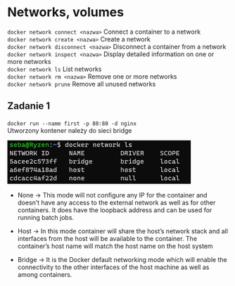 #  Networks, volumes

`docker network connect <nazwa>` Connect a container to a network </br>
`docker network create <nazwa>` Create a network </br>
`docker network disconnect <nazwa>` Disconnect a container from a network </br>
`docker network inspect <nazwa>` Display detailed information on one or more networks </br>
`docker network ls` List networks </br>
`docker network rm <nazwa>` Remove one or more networks </br>
`docker network prune` Remove all unused networks </br>

## Zadanie 1

`docker run --name first -p 80:80 -d nginx` </br>
Utworzony kontener należy do sieci bridge

![ScreenShot](zad1/networks.PNG) <br />

- None -> This mode will not configure any IP for the container and doesn’t have any access to the external network as well as for other containers. It does have the loopback address and can be used for running batch jobs.

- Host -> In this mode container will share the host’s network stack and all interfaces from the host will be available to the container. The container’s host name will match the host name on the host system

- Bridge -> It is the Docker default networking mode which will enable the connectivity to the other interfaces of the host machine as well as among containers.
